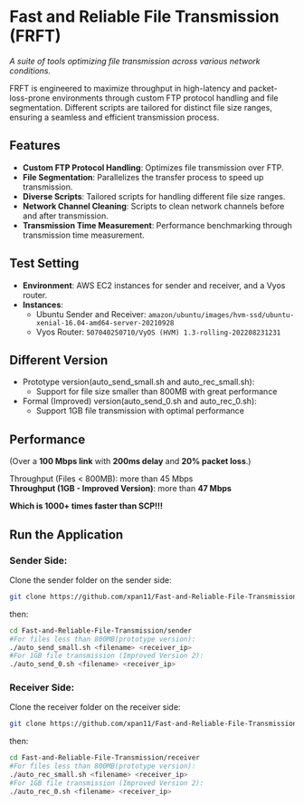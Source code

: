 # Fast and Reliable File Transmission (FRFT)

_A suite of tools optimizing file transmission across various network conditions._

FRFT is engineered to maximize throughput in high-latency and packet-loss-prone environments through custom FTP protocol handling and file segmentation. Different scripts are tailored for distinct file size ranges, ensuring a seamless and efficient transmission process.

## Features

- **Custom FTP Protocol Handling**: Optimizes file transmission over FTP.
- **File Segmentation**: Parallelizes the transfer process to speed up transmission.
- **Diverse Scripts**: Tailored scripts for handling different file size ranges.
- **Network Channel Cleaning**: Scripts to clean network channels before and after transmission.
- **Transmission Time Measurement**: Performance benchmarking through transmission time measurement.

## Test Setting

- **Environment**: AWS EC2 instances for sender and receiver, and a Vyos router.
- **Instances**:
  - Ubuntu Sender and Receiver: `amazon/ubuntu/images/hvm-ssd/ubuntu-xenial-16.04-amd64-server-20210928`
  - Vyos Router: `507040250710/VyOS (HVM) 1.3-rolling-202208231231`

## Different Version

- Prototype version(auto_send_small.sh and auto_rec_small.sh):
  - Support for file size smaller than 800MB with great performance
- Formal (Improved) version(auto_send_0.sh and auto_rec_0.sh):
  - Support 1GB file transmission with optimal performance
 
## Performance 
(Over a **100 Mbps link** with **200ms delay** and **20% packet loss**.)  

Throughput (Files < 800MB):  more than 45 Mbps     
**Throughput (1GB - Improved Version)**: more than **47 Mbps**   
  
**Which is 1000+ times faster than SCP!!!**


## Run the Application

### Sender Side:
Clone the sender folder on the sender side:
```bash
git clone https://github.com/xpan11/Fast-and-Reliable-File-Transmission
```  
then:   
```bash
cd Fast-and-Reliable-File-Transmission/sender
#For files less than 800MB(prototype version):
./auto_send_small.sh <filename> <receiver_ip>
#For 1GB file transmission (Improved Version 2):
./auto_send_0.sh <filename> <receiver_ip>
```

### Receiver Side:
Clone the receiver folder on the receiver side:
```bash
git clone https://github.com/xpan11/Fast-and-Reliable-File-Transmission
```  
then:  
```bash
cd Fast-and-Reliable-File-Transmission/receiver
#For files less than 800MB(prototype version):
./auto_rec_small.sh <filename> <receiver_ip>
#For 1GB file transmission (Improved Version 2):
./auto_rec_0.sh <filename> <receiver_ip>
```



